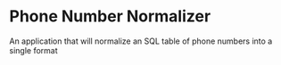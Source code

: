 # Phone Number Normalizer

An application that will normalize an SQL table of phone numbers into a single format
